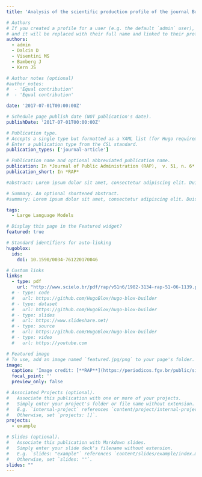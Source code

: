 ```yaml
---
title: 'Analysis of the scientific production profile of the journal Brazilian Journal of Public Administration (RAP) in the period 2003-16'

# Authors
# If you created a profile for a user (e.g. the default `admin` user), write the username (folder name) here
# and it will be replaced with their full name and linked to their profile.
authors:
  - admin
  - Dalcin D
  - Visentini MS
  - Bamberg J
  - Kern JS

# Author notes (optional)
#author_notes:
#  - 'Equal contribution'
#  - 'Equal contribution'

date: '2017-07-01T00:00:00Z'

# Schedule page publish date (NOT publication's date).
publishDate: '2017-07-01T00:00:00Z'

# Publication type.
# Accepts a single type but formatted as a YAML list (for Hugo requirements).
# Enter a publication type from the CSL standard.
publication_types: ['journal-article']

# Publication name and optional abbreviated publication name.
publication: In *Journal of Public Administration (RAP),  v. 51, n. 6*
publication_short: In *RAP*

#abstract: Lorem ipsum dolor sit amet, consectetur adipiscing elit. Duis posuere tellus ac convallis placerat. Proin tincidunt magna sed ex sollicitudin condimentum. Sed ac faucibus dolor, scelerisque sollicitudin nisi. Cras purus urna, suscipit quis sapien eu, pulvinar tempor diam. Quisque risus orci, mollis id ante sit amet, gravida egestas nisl. Sed ac tempus magna. Proin in dui enim. Donec condimentum, sem id dapibus fringilla, tellus enim condimentum arcu, nec volutpat est felis vel metus. Vestibulum sit amet erat at nulla eleifend gravida.

# Summary. An optional shortened abstract.
#summary: Lorem ipsum dolor sit amet, consectetur adipiscing elit. Duis posuere tellus ac convallis placerat. Proin tincidunt magna sed ex sollicitudin condimentum.

tags:
  - Large Language Models

# Display this page in the Featured widget?
featured: true

# Standard identifiers for auto-linking
hugoblox:
  ids:
    doi: 10.1590/0034-761220170046

# Custom links
links:
  - type: pdf
    url: "http://www.scielo.br/pdf/rap/v51n6/1982-3134-rap-51-06-1139.pdf"
  # - type: code
  #   url: https://github.com/HugoBlox/hugo-blox-builder
  # - type: dataset
  #   url: https://github.com/HugoBlox/hugo-blox-builder
  # - type: slides
  #   url: https://www.slideshare.net/
  # - type: source
  #   url: https://github.com/HugoBlox/hugo-blox-builder
  # - type: video
  #   url: https://youtube.com

# Featured image
# To use, add an image named `featured.jpg/png` to your page's folder.
image:
  caption: 'Image credit: [**RAP**](https://periodicos.fgv.br/public/site/images/admin/rap-2014-capa.jpg)'
  focal_point: ''
  preview_only: false

# Associated Projects (optional).
#   Associate this publication with one or more of your projects.
#   Simply enter your project's folder or file name without extension.
#   E.g. `internal-project` references `content/project/internal-project/index.md`.
#   Otherwise, set `projects: []`.
projects:
  - example

# Slides (optional).
#   Associate this publication with Markdown slides.
#   Simply enter your slide deck's filename without extension.
#   E.g. `slides: "example"` references `content/slides/example/index.md`.
#   Otherwise, set `slides: ""`.
slides: ""
---
```


